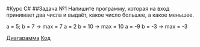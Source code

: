 #Курс C#
##Задача №1
Напишите программу, которая на вход принимает два числа и выдаёт, какое число большее, а какое меньшее.

a = 5; b = 7 -> max = 7
a = 2 b = 10 -> max = 10
a = -9 b = -3 -> max = -3


  [Диагарамма](/Home_Work1/Diagram1.png)  [Код](Zadacha1.cs)
